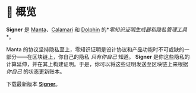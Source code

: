 # 📝 概览

 ****Signer**** 是 [Manta](../manta/Overview.md)、[Calamari](../calamari/Overview.md) 和 [Dolphin](../dolphin/Overview.md) 的*_零知识证明生成器_*和*_隐私管理工具_*。

Manta 的协议坚持隐私至上，零知识证明是设计协议和产品功能时不可或缺的一部分——在区块链上，你自己的隐私 *_只有你自己_* 知道。 ****Signer**** 是你这些隐私的计算延伸，并在其上构建证明。于是，你可以将这些证明发送至区块链上来根据 *_你自己_* 的状态更新账本。

下载最新版本 [**Signer**](https://github.com/Manta-Network/manta-signer/releases/latest)。